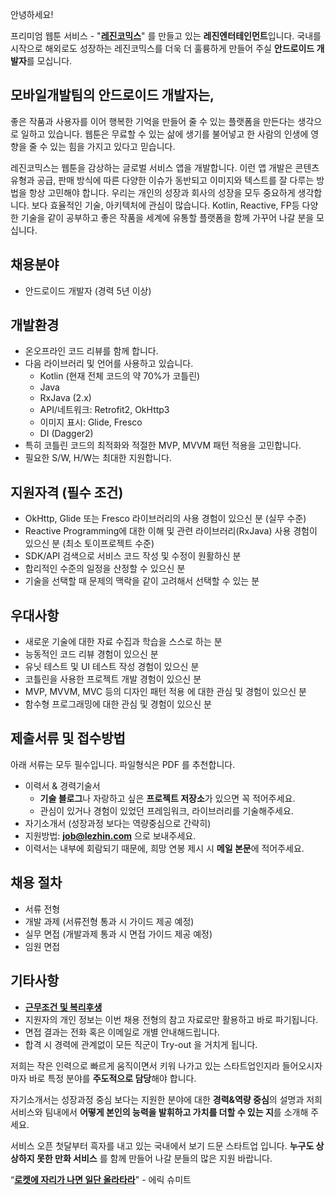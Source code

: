안녕하세요!

프리미엄 웹툰 서비스 - "**[레진코믹스](http://www.lezhin.com)**" 를 만들고 있는 **레진엔터테인먼트**입니다.
국내를 시작으로 해외로도 성장하는 레진코믹스를 더욱 더 훌륭하게 만들어 주실 **안드로이드 개발자**를 모십니다.


## 모바일개발팀의 안드로이드 개발자는,

좋은 작품과 사용자를 이어 행복한 기억을 만들어 줄 수 있는 플랫폼을 만든다는 생각으로 일하고 있습니다. 
웹툰은 무료할 수 있는 삶에 생기를 불어넣고 한 사람의 인생에 영향을 줄 수 있는 힘을 가지고 있다고 믿습니다.

레진코믹스는 웹툰을 감상하는 글로벌 서비스 앱을 개발합니다.
이런 앱 개발은 콘텐츠 유형과 공급, 판매 방식에 따른 다양한 이슈가 동반되고 이미지와 텍스트를 잘 다루는 방법을 항상 고민해야 합니다.
우리는 개인의 성장과 회사의 성장을 모두 중요하게 생각합니다. 보다 효율적인 기술, 아키텍처에 관심이 많습니다. 
Kotlin, Reactive, FP등 다양한 기술을 같이 공부하고 좋은 작품을 세계에 유통할 플랫폼을 함께 가꾸어 나갈 분을 모십니다.


## 채용분야

- 안드로이드 개발자 (경력 5년 이상)


## 개발환경 

- 온오프라인 코드 리뷰를 함께 합니다.
- 다음 라이브러리 및 언어를 사용하고 있습니다.
  	- Kotlin (현재 전체 코드의 약 70%가 코틀린) 
  	- Java
  	- RxJava (2.x)
  	- API/네트워크: Retrofit2, OkHttp3
  	- 이미지 표시: Glide, Fresco
	- DI (Dagger2)
- 특히 코틀린 코드의 최적화와 적절한 MVP, MVVM 패턴 적용을 고민합니다.
- 필요한 S/W, H/W는 최대한 지원합니다.


## 지원자격 (필수 조건)

- OkHttp, Glide 또는 Fresco 라이브러리의 사용 경험이 있으신 분 (실무 수준)
- Reactive Programming에 대한 이해 및 관련 라이브러리(RxJava) 사용 경험이 있으신 분 (최소 토이프로젝트 수준)
- SDK/API 검색으로 서비스 코드 작성 및 수정이 원활하신 분
- 합리적인 수준의 일정을 산정할 수 있으신 분
- 기술을 선택할 때 문제의 맥락을 같이 고려해서 선택할 수 있는 분


## 우대사항

- 새로운 기술에 대한 자료 수집과 학습을 스스로 하는 분
- 능동적인 코드 리뷰 경험이 있으신 분
- 유닛 테스트 및 UI 테스트 작성 경험이 있으신 분
- 코틀린을 사용한 프로젝트 개발 경험이 있으신 분
- MVP, MVVM, MVC 등의 디자인 패턴 적용 에 대한 관심 및 경험이 있으신 분
- 함수형 프로그래밍에 대한 관심 및 경험이 있으신 분


## 제출서류 및 접수방법

아래 서류는 모두 필수입니다. 파일형식은 PDF 를 추천합니다.

- 이력서 & 경력기술서 
  - **기술 블로그**나 자랑하고 싶은 **프로젝트 저장소**가 있으면 꼭 적어주세요.
  - 관심이 있거나 경험이 있었던 프레임워크, 라이브러리를 기술해주세요.
- 자기소개서 (성장과정 보다는 역량중심으로 간략히)
- 지원방법: **job@lezhin.com** 으로 보내주세요. 
- 이력서는 내부에 회람되기 때문에, 희망 연봉 제시 시 **메일 본문**에 적어주세요.


## 채용 절차

 - 서류 전형
 - 개발 과제 (서류전형 통과 시 가이드 제공 예정)
 - 실무 면접 (개발과제 통과 시 면접 가이드 제공 예정)
 - 임원 면접 


## 기타사항 
- [**근무조건 및 복리후생**](https://github.com/lezhin/apply/blob/master/README.md)
- 지원자의 개인 정보는 이번 채용 전형의 참고 자료로만 활용하고 바로 파기됩니다.
- 면접 결과는 전화 혹은 이메일로 개별 안내해드립니다.
- 합격 시 경력에 관계없이 모든 직군이 Try-out 을 거치게 됩니다. 


저희는 작은 인력으로 빠르게 움직이면서 키워 나가고 있는 스타트업인지라 들어오시자마자 바로 특정 분야를 **주도적으로 담당**해야 합니다. 

자기소개서는 성장과정 중심 보다는 지원한 분야에 대한 **경력&역량 중심**의 설명과 저희 서비스와 팀내에서 **어떻게 본인의 능력을 발휘하고 가치를 더할 수 있는 지**를 소개해 주세요.

서비스 오픈 첫달부터 흑자를 내고 있는 국내에서 보기 드문 스타트업 입니다. **누구도 상상하지 못한 만화 서비스** 를 함께 만들어 나갈 분들의 많은 지원 바랍니다.


“[**로켓에 자리가 나면 일단 올라타라**](http://estima.wordpress.com/2012/05/28/sheryl/)" - 에릭 슈미트
